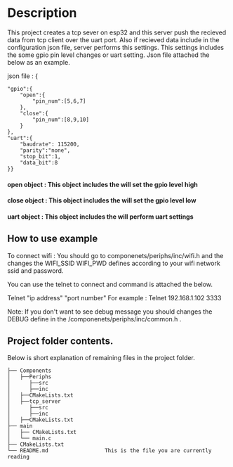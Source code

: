 # Description

This project creates a tcp sever on esp32 and this server push the recieved data from tcp client over the uart port. Also if recieved data include in the configuration json file, server performs this settings. This settings includes the some gpio pin level changes or uart setting. Json file attached the below as an example.

json file :
{

    "gpio":{
        "open":{
            "pin_num":[5,6,7]
        },
        "close":{
            "pin_num":[8,9,10]
        } 
    },
    "uart":{
        "baudrate": 115200,
        "parity":"none",
        "stop_bit":1,
        "data_bit":8
    }}

#### open object : This object includes the will set the gpio level high <br/>
#### close object : This object includes the will set the gpio level low <br/>
#### uart object : This object includes the will perform uart settings <br/>

## How to use example
To connect wifi : You should go to componenets/periphs/inc/wifi.h and the changes the WIFI_SSID WIFI_PWD defines according to your wifi network ssid and password.

You can use the telnet to connect and command is attached the below.

Telnet "ip address" "port number"
For example : Telnet 192.168.1.102 3333

Note: If you don't want to see debug message you should changes the DEBUG define in the /componenets/periphs/inc/common.h .

## Project folder contents.

Below is short explanation of remaining files in the project folder.

```
├── Components
│   ├──Periphs
│      ├──src
│      ├──inc
│   ├──CMakeLists.txt
│   ├──tcp_server
│      ├──src
│      ├──inc
│   ├──CMakeLists.txt
├── main
│   ├── CMakeLists.txt
│   └── main.c
├── CMakeLists.txt
└── README.md                  This is the file you are currently reading
```
